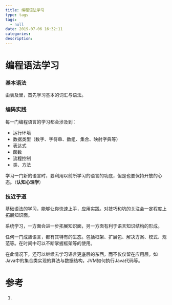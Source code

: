 ```yaml
---
title: 编程语法学习
type: tags
tags:
  - null
date: 2019-07-06 16:32:11
categories:
description:
---
```


# 编程语法学习

### 基本语法

由表及里，首先学习基本的词汇与语法。

### 编码实践

每一门编程语言的学习都会涉及到：

- 运行环境
- 数据类型（数字、字符串、数组、集合、映射字典等）
- 表达式
- 函数
- 流程控制
- 类、方法

学习一门新的语言时，要利用以前所学习的语言的功底，但是也要保持开放的心态。（**认知心理学**）

### 技近乎道

基础语法的学习，能够让你快速上手，应用实践。对技巧和坑的关注会一定程度上拓展知识面。

系统学习，一方面会进一步拓展知识面，另一方面有利于语言知识结构的形成。

任何一门成熟语言，都有其特有的生态。包括框架、扩展包、解决方案、模式、规范等。在时间中可以不断掌握框架等的使用。

在此情况下，还可以继续去学习语言更底层的东西，而不仅仅留在应用层。如Java中的集合类实现的算法与数据结构，JVM如何执行Java代码等。

# 参考 #

1. 


